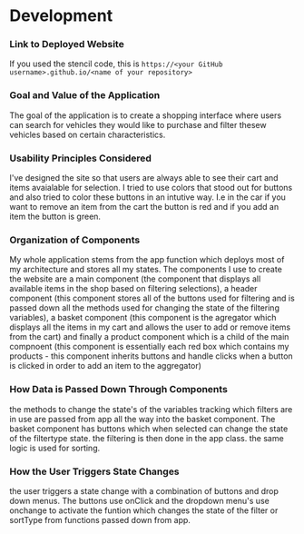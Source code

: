 # Development

### Link to Deployed Website
If you used the stencil code, this is `https://<your GitHub username>.github.io/<name of your repository>`

### Goal and Value of the Application
The goal of the application is to create a shopping interface where users can search for vehicles they would like to purchase and filter thesew vehicles based on  certain characteristics.

### Usability Principles Considered
I've designed the site so that users are always able to see their cart and items avaialable for selection. I tried to use colors that stood out for buttons and also tried to color these buttons in an intutive way. I.e in the car if you want to remove an item from the cart the button is red and if you add an item the button is green.

### Organization of Components
My whole application stems from the app function which deploys most of my architecture and stores all my states. The components I use to create the website are a main component (the component that displays all available items in the shop based on filtering selections), a header component (this component stores all of the buttons used for filtering and is passed down all the methods used for changing the state of the filtering variables), a basket component (this component is the agregator which displays all the items in my cart and allows the user to add or remove items from the cart) and finally a product component which is a child of the main compnoent (this component is essentially each red box which contains my products - this component inherits buttons and handle clicks when a button is clicked in order to add an item to the aggregator)

### How Data is Passed Down Through Components
the methods to change the state's of the variables tracking which filters are in use are passed from app all the way into the basket component. The basket component has buttons which when selected can change the state of the filtertype state. the filtering is then done in the app class. the same logic is used for sorting. 

### How the User Triggers State Changes
the user triggers a state change with a combination of buttons and drop down menus. The buttons use onClick and the dropdown menu's use onchange to activate the funtion which changes the state of the filter or sortType from functions passed down from app.

